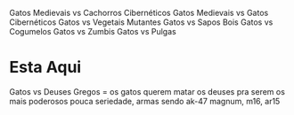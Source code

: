 Gatos Medievais vs Cachorros Cibernéticos
Gatos Medievais vs Gatos Cibernéticos
Gatos vs Vegetais Mutantes
Gatos vs Sapos Bois
Gatos vs Cogumelos
Gatos vs Zumbis
Gatos vs Pulgas

# Esta Aqui
Gatos vs Deuses Gregos = 
    os gatos querem matar os deuses pra serem os mais poderosos
    pouca seriedade, armas sendo ak-47 magnum, m16, ar15